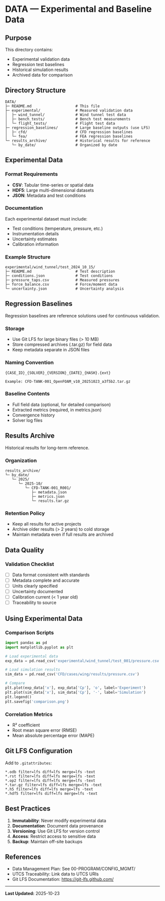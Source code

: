 # DATA — Experimental and Baseline Data

## Purpose

This directory contains:
- Experimental validation data
- Regression test baselines
- Historical simulation results
- Archived data for comparison

## Directory Structure

```
DATA/
├─ README.md                    # This file
├─ experimental/                # Measured validation data
│  ├─ wind_tunnel/              # Wind tunnel test data
│  ├─ bench_tests/              # Bench test measurements
│  └─ flight_tests/             # Flight test data
├─ regression_baselines/        # Large baseline outputs (use LFS)
│  ├─ cfd/                      # CFD regression baselines
│  └─ fea/                      # FEA regression baselines
└─ results_archive/             # Historical results for reference
   └─ by_date/                  # Organized by date
```

## Experimental Data

### Format Requirements
- **CSV**: Tabular time-series or spatial data
- **HDF5**: Large multi-dimensional datasets
- **JSON**: Metadata and test conditions

### Documentation
Each experimental dataset must include:
- Test conditions (temperature, pressure, etc.)
- Instrumentation details
- Uncertainty estimates
- Calibration information

### Example Structure
```
experimental/wind_tunnel/test_2024_10_15/
├─ README.md                    # Test description
├─ conditions.json              # Test conditions
├─ pressure_taps.csv            # Measured pressures
├─ force_balance.csv            # Force/moment data
└─ uncertainty.json             # Uncertainty analysis
```

## Regression Baselines

Regression baselines are reference solutions used for continuous validation.

### Storage
- Use Git LFS for large binary files (> 10 MB)
- Store compressed archives (.tar.gz) for field data
- Keep metadata separate in JSON files

### Naming Convention
```
{CASE_ID}_{SOLVER}_{VERSION}_{DATE}_{HASH}.{ext}

Example: CFD-TANK-001_OpenFOAM_v10_20251023_a3f5b2.tar.gz
```

### Baseline Contents
- Full field data (optional, for detailed comparison)
- Extracted metrics (required, in metrics.json)
- Convergence history
- Solver log files

## Results Archive

Historical results for long-term reference.

### Organization
```
results_archive/
└─ by_date/
   └─ 2025/
      └─ 2025-10/
         └─ CFD-TANK-001_R001/
            ├─ metadata.json
            ├─ metrics.json
            └─ results.tar.gz
```

### Retention Policy
- Keep all results for active projects
- Archive older results (> 2 years) to cold storage
- Maintain metadata even if full results are archived

## Data Quality

### Validation Checklist
- [ ] Data format consistent with standards
- [ ] Metadata complete and accurate
- [ ] Units clearly specified
- [ ] Uncertainty documented
- [ ] Calibration current (< 1 year old)
- [ ] Traceability to source

## Using Experimental Data

### Comparison Scripts
```python
import pandas as pd
import matplotlib.pyplot as plt

# Load experimental data
exp_data = pd.read_csv('experimental/wind_tunnel/test_001/pressure.csv')

# Load simulation results
sim_data = pd.read_csv('CFD/cases/wing/results/pressure.csv')

# Compare
plt.plot(exp_data['x'], exp_data['Cp'], 'o', label='Experiment')
plt.plot(sim_data['x'], sim_data['Cp'], '-', label='Simulation')
plt.legend()
plt.savefig('comparison.png')
```

### Correlation Metrics
- R² coefficient
- Root mean square error (RMSE)
- Mean absolute percentage error (MAPE)

## Git LFS Configuration

Add to `.gitattributes`:
```
*.odb filter=lfs diff=lfs merge=lfs -text
*.rst filter=lfs diff=lfs merge=lfs -text
*.op2 filter=lfs diff=lfs merge=lfs -text
*.tar.gz filter=lfs diff=lfs merge=lfs -text
*.h5 filter=lfs diff=lfs merge=lfs -text
*.hdf5 filter=lfs diff=lfs merge=lfs -text
```

## Best Practices

1. **Immutability**: Never modify experimental data
2. **Documentation**: Document data provenance
3. **Versioning**: Use Git LFS for version control
4. **Access**: Restrict access to sensitive data
5. **Backup**: Maintain off-site backups

## References

- Data Management Plan: See 00-PROGRAM/CONFIG_MGMT/
- UTCS Traceability: Link data to UTCS URIs
- Git LFS Documentation: https://git-lfs.github.com/

---

**Last Updated:** 2025-10-23
